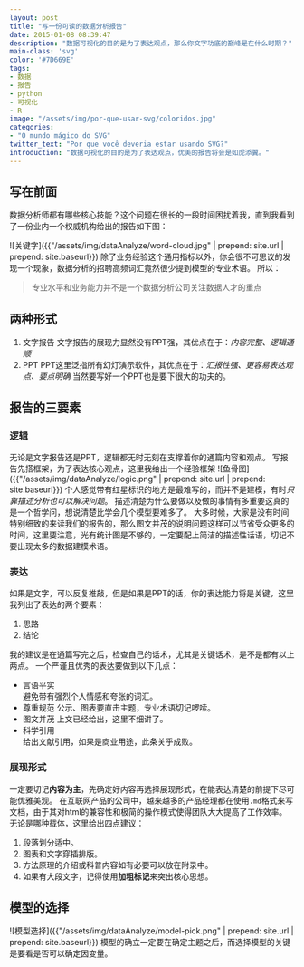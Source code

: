 ```yaml
---
layout: post
title: "写一份可读的数据分析报告"
date: 2015-01-08 08:39:47
description: "数据可视化的目的是为了表达观点，那么你文字功底的巅峰是在什么时期？"
main-class: 'svg'
color: '#7D669E'
tags:
- 数据
- 报告
- python
- 可视化
- R
image: "/assets/img/por-que-usar-svg/coloridos.jpg"
categories:
- "O mundo mágico do SVG"
twitter_text: "Por que você deveria estar usando SVG?"
introduction: "数据可视化的目的是为了表达观点，优美的报告将会是如虎添翼。"
---
```

## 写在前面
数据分析师都有哪些核心技能？这个问题在很长的一段时间困扰着我，直到我看到了一份业内一个权威机构给出的报告如下图：
<!-- 经验12500
数据分析 1100
沟通 5500
团队 5530
业务 5000
专业 4800
合作 4700
执行力 3300
数据挖掘 2700
协调 2600 -->
![关键字]({{"/assets/img/dataAnalyze/word-cloud.jpg" | prepend: site.url | prepend: site.baseurl}})
除了业务经验这个通用指标以外，你会很不可思议的发现一个现象，数据分析的招聘高频词汇竟然很少提到模型的专业术语。
所以：
> 专业水平和业务能力并不是一个数据分析公司关注数据人才的重点  

## 两种形式
1. 文字报告
文字报告的展现力显然没有PPT强，其优点在于：*内容完整、逻辑通顺*
2. PPT
PPT这里泛指所有幻灯演示软件，其优点在于：*汇报性强、更容易表达观点、要点明确*
当然要写好一个PPT也是要下很大的功夫的。

## 报告的三要素
### 逻辑
无论是文字报告还是PPT，逻辑都无时无刻在支撑着你的通篇内容和观点。
写报告先搭框架，为了表达核心观点，这里我给出一个经验框架
![鱼骨图]({{"/assets/img/dataAnalyze/logic.png" | prepend: site.url | prepend: site.baseurl}})
个人感觉带有红星标识的地方是最难写的，而并不是建模，有时*只靠描述分析也可以解决问题*。
描述清楚为什么要做以及做的事情有多重要这真的是一个哲学问，想说清楚比学会几个模型要难多了。
大多时候，大家是没有时间特别细致的来读我们的报告的，那么图文并茂的说明问题这样可以节省受众更多的时间，这里要注意，光有统计图是不够的，一定要配上简洁的描述性话语，切记不要出现太多的数据建模术语。
### 表达
如果是文字，可以反复推敲，但是如果是PPT的话，你的表达能力将是关键，这里我列出了表达的两个要素：
1. 思路
2. 结论  

我的建议是在通篇写完之后，检查自己的话术，尤其是关键话术，是不是都有以上两点。
一个严谨且优秀的表达要做到以下几点：
- 言语平实  
    避免带有强烈个人情感和夸张的词汇。
- 尊重规范
    公示、图表要直击主题，专业术语切记啰嗦。
- 图文并茂
    上文已经给出，这里不细讲了。
- 科学引用  
    给出文献引用，如果是商业用途，此条关乎成败。  

### 展现形式
一定要切记**内容为主**，先确定好内容再选择展现形式，在能表达清楚的前提下尽可能优雅美观。
在互联网产品的公司中，越来越多的产品经理都在使用`.md`格式来写文档，由于其对html的兼容性和极简的操作模式使得团队大大提高了工作效率。无论是哪种载体，这里给出四点建议：
1. 段落划分适中。
2. 图表和文字穿插排版。
3. 方法原理的介绍或科普内容如有必要可以放在附录中。
4. 如果有大段文字，记得使用**加粗标记**来突出核心思想。 

## 模型的选择
![模型选择]({{"/assets/img/dataAnalyze/model-pick.png" | prepend: site.url | prepend: site.baseurl}})
模型的确立一定要在确定主题之后，而选择模型的关键是要看是否可以确定因变量。
